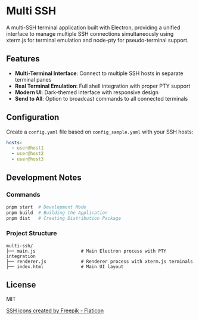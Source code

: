 # Multi SSH

A multi-SSH terminal application built with Electron, providing a unified interface to manage multiple SSH connections simultaneously using xterm.js for terminal emulation and node-pty for pseudo-terminal support.

## Features

- **Multi-Terminal Interface**: Connect to multiple SSH hosts in separate terminal panes
- **Real Terminal Emulation**: Full shell integration with proper PTY support
- **Modern UI**: Dark-themed interface with responsive design
- **Send to All**: Option to broadcast commands to all connected terminals

## Configuration

Create a `config.yaml` file based on `config_sample.yaml` with your SSH hosts:

```yaml
hosts:
  - user@host1
  - user@host2
  - user@host3
```

## Development Notes

### Commands

```bash
pnpm start  # Development Mode
pnpm build  # Building the Application
pnpm dist   # Creating Distribution Package
```

### Project Structure

```
multi-ssh/
├── main.js                 # Main Electron process with PTY integration
├── renderer.js             # Renderer process with xterm.js terminals
├── index.html              # Main UI layout
```

## License

MIT

[SSH icons created by Freepik - Flaticon](https://www.flaticon.com/free-icons/ssh)
